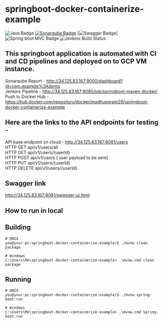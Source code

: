 # springboot-docker-containerize-example
![Java Badge](https://img.shields.io/badge/java-11-red?logo=java)
[![Sonarqube Badge](https://img.shields.io/badge/Sonarqube-gray?logo=Sonarqube)](http://34.125.83.167:9000/dashboard?id=com.example%3Ademo)
[![Swagger Badge](https://img.shields.io/badge/Swagger-API%20Spec-6DB33F?logo=Swagger)]
![Spring boot MVC Badge](https://img.shields.io/badge/Spring%20Boot-MVC-6DB33F?logo=spring)
![Jenkins Build Status](http://34.125.83.167:8080/buildStatus/icon?job=springboot-maven-docker "http://34.125.83.167:8080/job/springboot-maven-docker/")

## This springboot application is automated with CI and CD pipelines and deployed on to GCP VM instance.
Sonarqube Report -  http://34.125.83.167:9000/dashboard?id=com.example%3Ademo  <br />
Jenkins Pipeline - http://34.125.83.167:8080/job/springboot-maven-docker/ <br />
Push to Docker Hub - https://hub.docker.com/repository/docker/madhuperam29/springboot-docker-containerize-example <br />

## Here are the links to the API endpoints for testing - 
API base endpoint on cloud - http://34.125.83.167:8081/users <br />
HTTP GET api/v1/users/all <br />
HTTP GET api/v1/users/{userId} <br />
HTTP POST api/v1/users ( user payload to be sent) <br />
HTTP PUT api/v1/users/{userId} <br />
HTTP DELETE api/v1/users/{userId} <br />

## Swagger link
http://34.125.83.167:8081/swagger-ui.html <br />


## How to run in local

## Building

```console
# UNIX
you@your-pc:springboot-docker-containerize-example/$ ./mvnw clean package
```
```dos
# Windows
C:\Users\Me\springboot-docker-containerize-example> .\mvnw.cmd clean package
```

## Running

```console
# UNIX
you@your-pc:springboot-docker-containerize-example/$ ./mvnw spring-boot:run
```
```dos
# Windows
C:\Users\Me\springboot-docker-containerize-example> .\mvnw.cmd spring-boot:run 
